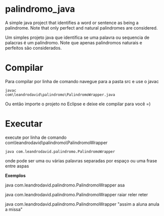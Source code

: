 # palindromo_java
A simple java project that identifies a word or sentence as being a palindrome. 
Note that only perfect and natural palindromes are considered.

Um simples projeto java que identifica se uma palavra ou sequencia de palacras é um palíndromo.
Note que apenas palindromos naturais e perfeitos são considerados.

# Compilar
Para compilar por linha de comando navegue para a pasta src e use o javac

<code>javac com\leandrodavid\palindromo\PalindromoWrapper.java</code>

Ou então importe o projeto no Eclipse e deixe ele compilar para você =)

# Executar
execute por linha de comando com\leandrodavid\palindromo\PalindromoWrapper

<code>java com.leandrodavid.palindromo.PalindromoWrapper <palavras></code>

onde <palavras> pode ser uma ou várias palavras separadas por espaço ou uma frase entre aspas

**Exemplos**

java com.leandrodavid.palindromo.PalindromoWrapper asa

java com.leandrodavid.palindromo.PalindromoWrapper raiar reler reter

java com.leandrodavid.palindromo.PalindromoWrapper "assim a aluna anula a missa"
